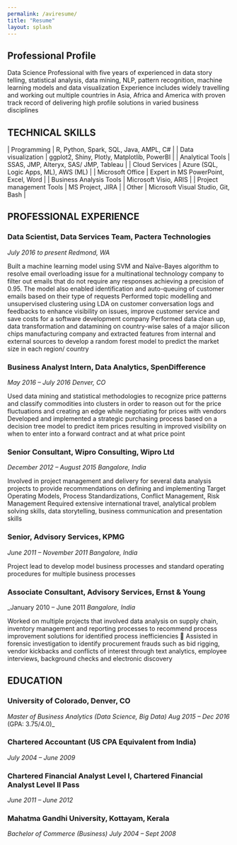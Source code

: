 ```yaml
---
permalink: /aviresume/
title: "Resume"
layout: splash
---
```


## Professional Profile

Data Science Professional with five years of experienced in data story telling, statistical analysis, data mining, NLP, pattern recognition, machine learning models and data visualization Experience includes widely travelling and working out multiple countries in Asia, Africa and America with proven track record of delivering high profile solutions in varied business disciplines 
 
## TECHNICAL SKILLS
| Programming | R, Python, Spark, SQL, Java, AMPL, C# |
| Data visualization | ggplot2, Shiny, Plotly, Matplotlib, PowerBI |
| Analytical Tools | SSAS, JMP, Alteryx, SAS/ JMP, Tableau |
| Cloud Services | Azure (SQL, Logic Apps, ML), AWS (ML) |
| Microsoft Office | Expert in MS PowerPoint, Excel, Word |
| Business Analysis Tools | Microsoft Visio, ARIS |
| Project management Tools | MS Project, JIRA |
| Other | Microsoft Visual Studio, Git, Bash |
 
## PROFESSIONAL EXPERIENCE

### Data Scientist, Data Services Team, Pactera Technologies
_July 2016 to present_
_Redmond, WA_

Built a machine learning model using SVM and Naïve-Bayes algorithm to resolve email overloading issue for a multinational technology company to filter out emails that do not require any responses achieving a precision of 0.95. The model also enabled identification and auto-queuing of customer emails based on their type of requests
Performed topic modelling and unsupervised clustering using LDA on customer conversation logs and feedbacks to enhance visibility on issues, improve customer service and save costs for a software development company
Performed data clean up, data transformation and datamining on country-wise sales of a major silicon chips manufacturing company and extracted features from internal and external sources to develop a random forest model to predict the market size in each region/ country 
 
### Business Analyst Intern, Data Analytics, SpenDifference
_May 2016 – July 2016_
_Denver, CO_

Used data mining and statistical methodologies to recognize price patterns and classify commodities into clusters in order to reason out for the price fluctuations and creating an edge while negotiating for prices with vendors
Developed and implemented a strategic purchasing process based on a decision tree model to predict item prices resulting in improved visibility on when to enter into a forward contract and at what price point 
 
###  Senior Consultant, Wipro Consulting, Wipro Ltd
_December 2012 – August 2015_
_Bangalore, India_

Involved in project management and delivery for several data analysis projects to provide recommendations on defining and implementing Target Operating Models, Process Standardizations, Conflict Management, Risk Management
Required extensive international travel, analytical problem solving skills, data storytelling, business communication and presentation skills 
 
### Senior, Advisory Services, KPMG
_June 2011 – November 2011_
_Bangalore, India_

Project lead to develop model business processes and standard operating procedures for multiple business processes 
 
### Associate Consultant, Advisory Services, Ernst & Young
_January 2010 – June 2011 
_Bangalore, India_

Worked on multiple projects that involved data analysis on supply chain, inventory management and reporting processes to recommend process improvement solutions for identified process inefficiencies  Assisted in forensic investigation to identify procurement frauds such as bid rigging, vendor kickbacks and conflicts of interest through text analytics, employee interviews, background checks and electronic discovery 
 
## EDUCATION

### University of Colorado, Denver, CO
_Master of Business Analytics (Data Science, Big Data)_
_Aug 2015 – Dec 2016_  (GPA: 3.75/4.0)_ 
 
### Chartered Accountant (US CPA Equivalent from India)
_July 2004 – June 2009_

### Chartered Financial Analyst Level I, Chartered Financial Analyst Level II Pass
_June 2011 – June 2012_

### Mahatma Gandhi University, Kottayam, Kerala
_Bachelor of Commerce (Business)_
_July 2004 – Sept 2008_
